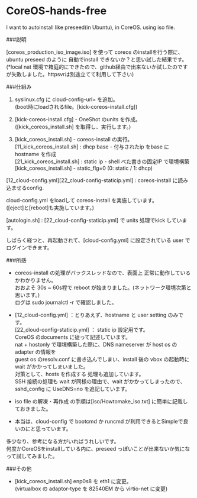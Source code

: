CoreOS-hands-free
=================

I want to autoinstall like preseed(in Ubuntu), in CoreOS. using iso file.

###説明

[coreos_production_iso_image.iso] を使って coreos のinstallを行う際に、  
ubuntu preseed のように 自動でinstall できないか？と思い試した結果です。  
(*local nat 環境で箱庭的にできたので、github経由で出来ないか試したのですが失敗しました。httpsvrは別途立てて利用して下さい)  

###仕組み

1. syslinux.cfg に cloud-config-url= を追加。  
  (boot時にloadされるfile。[kick-coreos-install.cfg])  

1. [kick-coreos-install.cfg] - OneShot のunits を作成。  
  ([kick_coreos_install.sh] を取得し、実行します。)  

1. [kick_coreos_install.sh] - coreos-install の実行。  
  [11_kick_coreos_install.sh] : dhcp base - 付与されたip をbase にhostname を作成  
  [21_kick_coreos_install.sh] : static ip - shell べた書きの固定IP で環境構築  
  [kick_coreos_install.sh] - static_flg=0 (0: static / 1: dhcp)  
  
  [12_cloud-config.yml][22_cloud-config-staticip.yml] : coreos-install に読み込ませるconfig.   
  
  cloud-config.yml をloadして coreos-install を実施しています。  
  ([eject]と[reboot]も実施しています。)  
  
  [autologin.sh] : [22_cloud-config-staticip.yml] で units 処理でkick しています。  

しばらく経つと、再起動されて、[cloud-config.yml] に設定されている user でログインできます。

###所感

- coreos-install の処理がバックスレッドなので、表面上 正常に動作しているかわかりません。  
  おおよそ 30s ~ 60s程で reboot が始まりました。(ネットワーク環境次第と思います。)  
  ログは sudo journalctl -r  で確認しました。

- [12_cloud-config.yml] ：とりあえず、hostname と user setting のみです。  
  [22_cloud-config-staticip.yml] ： static ip 設定用です。  
  CoreOS のdocuments に従って記述しています。  
  nat + hostonly で環境構築した際に、DNS nameserver が host os の adapter の情報を  
  guest os のresolv.conf に書き込んでしまい、install 後の vbox の起動時に wait がかかってしまいました。  
  対策として、hosts を作成する 処理も追加しています。  
  SSH 接続の処理も wait が同様の理由で、wait がかかってしまったので、  
  sshd_config に UseDNS=no を追記しています。  

- iso file の解凍・再作成 の手順は[iso/Howtomake_iso.txt] に簡単に記載しておきました。

- 本当は、cloud-config で bootcmd か runcmd が利用できるとSimpleで良いのにと思っています。

多少なり、参考になる方がいればうれしいです。  
何度かCoreOSをinstallしている内に、preseed っぽいことが出来ないか気になって試してみました。  

###その他

- [kick_coreos_install.sh] enp0s8 を eth1 に変更。  
  (virtualbox の adaptor-type を 82540EM から virtio-net に変更)
